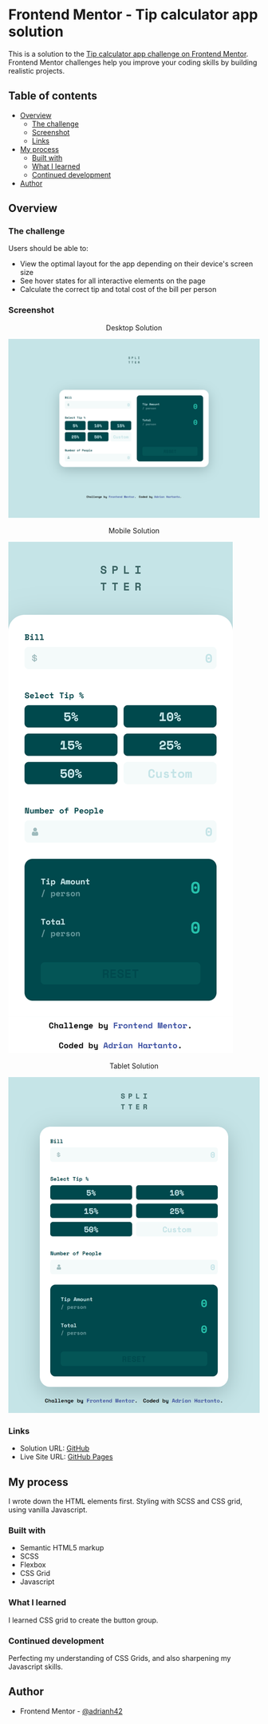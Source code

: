 # Frontend Mentor - Tip calculator app solution

This is a solution to the [Tip calculator app challenge on Frontend Mentor](https://www.frontendmentor.io/challenges/tip-calculator-app-ugJNGbJUX). Frontend Mentor challenges help you improve your coding skills by building realistic projects.

## Table of contents

- [Overview](#overview)
  - [The challenge](#the-challenge)
  - [Screenshot](#screenshot)
  - [Links](#links)
- [My process](#my-process)
  - [Built with](#built-with)
  - [What I learned](#what-i-learned)
  - [Continued development](#continued-development)
- [Author](#author)

## Overview

### The challenge

Users should be able to:

- View the optimal layout for the app depending on their device's screen size
- See hover states for all interactive elements on the page
- Calculate the correct tip and total cost of the bill per person

### Screenshot

<center>Desktop Solution</center>

![Desktop Solution](./solution/desktop-solution.png)

<center>Mobile Solution</center>

![Desktop Solution](./solution/mobile-solution.png)

<center>Tablet Solution</center>

![Desktop Solution](./solution/tablet-solution.png)

### Links

- Solution URL: [GitHub](https://github.com/adrianh42/tip-calculator-app-main)
- Live Site URL: [GitHub Pages](https://adrianh42.github.io/tip-calculator-app-main)

## My process

I wrote down the HTML elements first. Styling with SCSS and CSS grid, using vanilla Javascript.

### Built with

- Semantic HTML5 markup
- SCSS
- Flexbox
- CSS Grid
- Javascript

### What I learned

I learned CSS grid to create the button group. 

### Continued development

Perfecting my understanding of CSS Grids, and also sharpening my Javascript skills.

## Author

- Frontend Mentor - [@adrianh42](https://www.frontendmentor.io/profile/adrianh42)